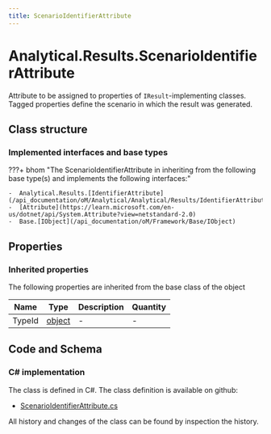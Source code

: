 ```yaml
---
title: ScenarioIdentifierAttribute
---
```


# Analytical.Results.ScenarioIdentifierAttribute

Attribute to be assigned to properties of `IResult`-implementing classes. Tagged properties define the scenario in which the result was generated.

## Class structure

### Implemented interfaces and base types

???+ bhom "The ScenarioIdentifierAttribute in inheriting from the following base type(s) and implements the following interfaces:"

    -  Analytical.Results.[IdentifierAttribute](/api_documentation/oM/Analytical/Analytical/Results/IdentifierAttribute)
    -  [Attribute](https://learn.microsoft.com/en-us/dotnet/api/System.Attribute?view=netstandard-2.0)
    -  Base.[IObject](/api_documentation/oM/Framework/Base/IObject)


## Properties

### Inherited properties
The following properties are inherited from the base class of the object

| Name             | Type             | Description      | Quantity         |
|------------------|------------------|------------------|------------------|
| TypeId | [object](https://learn.microsoft.com/en-us/dotnet/api/System.Object?view=netstandard-2.0) | - | - |


## Code and Schema

### C# implementation

The class is defined in C#. The class definition is available on github:

- [ScenarioIdentifierAttribute.cs](https://github.com/BHoM/BHoM/blob/develop/Analytical_oM/Results/Attributes/ScenarioIdentifierAttribute.cs)

All history and changes of the class can be found by inspection the history.
